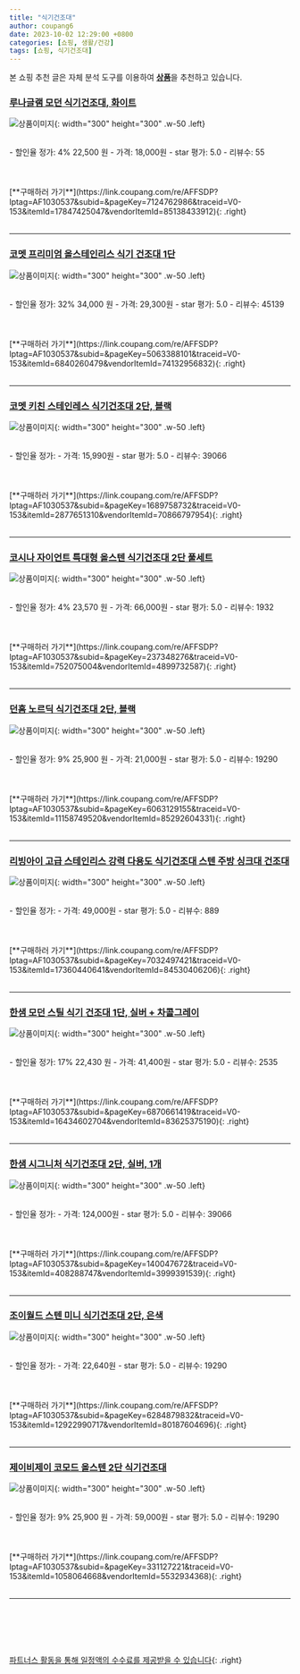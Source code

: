 ```yaml
---
title: "식기건조대"
author: coupang6
date: 2023-10-02 12:29:00 +0800
categories: [쇼핑, 생활/건강]
tags: [쇼핑, 식기건조대]
---
```


본 쇼핑 추천 글은 자체 분석 도구를 이용하여 [**상품**](https://link.coupang.com/a/bao1ui)을 추천하고 있습니다.

### [루나글램 모던 식기건조대, 화이트](https://link.coupang.com/re/AFFSDP?lptag=AF1030537&subid=&pageKey=7124762986&traceid=V0-153&itemId=17847425047&vendorItemId=85138433912)

![상품이미지](https://thumbnail6.coupangcdn.com/thumbnails/remote/230x230ex/image/vendor_inventory/4034/1720ddeae8c30ef1846bbd76e9e5a2623c0437fd8ff4e5bcdc58009a5919.jpg){: width="300" height="300" .w-50 .left}


<br>
- 할인율 정가: 4%  22,500   원
- 가격: 18,000원
- star 평가: 5.0
- 리뷰수: 55
<br>
<br>
<br>
<br>
[**구매하러 가기**](https://link.coupang.com/re/AFFSDP?lptag=AF1030537&subid=&pageKey=7124762986&traceid=V0-153&itemId=17847425047&vendorItemId=85138433912){: .right}
<br>
<br>

---

### [코멧 프리미엄 올스테인리스 식기 건조대 1단](https://link.coupang.com/re/AFFSDP?lptag=AF1030537&subid=&pageKey=5063388101&traceid=V0-153&itemId=6840260479&vendorItemId=74132956832)

![상품이미지](https://thumbnail6.coupangcdn.com/thumbnails/remote/230x230ex/image/retail/images/55756561515020-9e022281-42f3-4d69-b0ab-875323b8a124.jpg){: width="300" height="300" .w-50 .left}


<br>
- 할인율 정가: 32%  34,000   원
- 가격: 29,300원
- star 평가: 5.0
- 리뷰수: 45139
<br>
<br>
<br>
<br>
[**구매하러 가기**](https://link.coupang.com/re/AFFSDP?lptag=AF1030537&subid=&pageKey=5063388101&traceid=V0-153&itemId=6840260479&vendorItemId=74132956832){: .right}
<br>
<br>

---

### [코멧 키친 스테인레스 식기건조대 2단, 블랙](https://link.coupang.com/re/AFFSDP?lptag=AF1030537&subid=&pageKey=1689758732&traceid=V0-153&itemId=2877651310&vendorItemId=70866797954)

![상품이미지](https://thumbnail10.coupangcdn.com/thumbnails/remote/230x230ex/image/retail/images/32709664788926-ffd28452-27a2-478a-81fa-0e1f26d03c04.jpg){: width="300" height="300" .w-50 .left}


<br>
- 할인율 정가: 
- 가격: 15,990원
- star 평가: 5.0
- 리뷰수: 39066
<br>
<br>
<br>
<br>
[**구매하러 가기**](https://link.coupang.com/re/AFFSDP?lptag=AF1030537&subid=&pageKey=1689758732&traceid=V0-153&itemId=2877651310&vendorItemId=70866797954){: .right}
<br>
<br>

---

### [코시나 자이언트 특대형 올스텐 식기건조대 2단 풀세트](https://link.coupang.com/re/AFFSDP?lptag=AF1030537&subid=&pageKey=237348276&traceid=V0-153&itemId=752075004&vendorItemId=4899732587)

![상품이미지](https://thumbnail9.coupangcdn.com/thumbnails/remote/230x230ex/image/retail/images/332496808633823-9539dba4-9cd4-47a6-945f-e4aa29b0ca38.jpg){: width="300" height="300" .w-50 .left}


<br>
- 할인율 정가: 4%  23,570   원
- 가격: 66,000원
- star 평가: 5.0
- 리뷰수: 1932
<br>
<br>
<br>
<br>
[**구매하러 가기**](https://link.coupang.com/re/AFFSDP?lptag=AF1030537&subid=&pageKey=237348276&traceid=V0-153&itemId=752075004&vendorItemId=4899732587){: .right}
<br>
<br>

---

### [던홈 노르딕 식기건조대 2단, 블랙](https://link.coupang.com/re/AFFSDP?lptag=AF1030537&subid=&pageKey=6063129155&traceid=V0-153&itemId=11158749520&vendorItemId=85292604331)

![상품이미지](https://thumbnail8.coupangcdn.com/thumbnails/remote/230x230ex/image/vendor_inventory/1b47/fe8b524ce5b82ab6c0ed41867510c7523e6f1d6efa1fee7eddd26aa693d5.jpg){: width="300" height="300" .w-50 .left}


<br>
- 할인율 정가: 9%  25,900   원
- 가격: 21,000원
- star 평가: 5.0
- 리뷰수: 19290
<br>
<br>
<br>
<br>
[**구매하러 가기**](https://link.coupang.com/re/AFFSDP?lptag=AF1030537&subid=&pageKey=6063129155&traceid=V0-153&itemId=11158749520&vendorItemId=85292604331){: .right}
<br>
<br>

---

### [리빙아이 고급 스테인리스 강력 다용도 식기건조대 스텐 주방 싱크대 건조대](https://link.coupang.com/re/AFFSDP?lptag=AF1030537&subid=&pageKey=7032497421&traceid=V0-153&itemId=17360440641&vendorItemId=84530406206)

![상품이미지](https://thumbnail8.coupangcdn.com/thumbnails/remote/230x230ex/image/vendor_inventory/9bee/80e2957da4a9831ec68b2ea19372de59a81bcdc73f7e9ce37418c801111b.jpg){: width="300" height="300" .w-50 .left}


<br>
- 할인율 정가: 
- 가격: 49,000원
- star 평가: 5.0
- 리뷰수: 889
<br>
<br>
<br>
<br>
[**구매하러 가기**](https://link.coupang.com/re/AFFSDP?lptag=AF1030537&subid=&pageKey=7032497421&traceid=V0-153&itemId=17360440641&vendorItemId=84530406206){: .right}
<br>
<br>

---

### [한샘 모던 스틸 식기 건조대 1단, 실버 + 차콜그레이](https://link.coupang.com/re/AFFSDP?lptag=AF1030537&subid=&pageKey=6870661419&traceid=V0-153&itemId=16434602704&vendorItemId=83625375190)

![상품이미지](https://thumbnail7.coupangcdn.com/thumbnails/remote/230x230ex/image/retail/images/2022/10/26/18/2/531b00d7-500f-46fb-a71d-1390e8b768e9.jpg){: width="300" height="300" .w-50 .left}


<br>
- 할인율 정가: 17%  22,430   원
- 가격: 41,400원
- star 평가: 5.0
- 리뷰수: 2535
<br>
<br>
<br>
<br>
[**구매하러 가기**](https://link.coupang.com/re/AFFSDP?lptag=AF1030537&subid=&pageKey=6870661419&traceid=V0-153&itemId=16434602704&vendorItemId=83625375190){: .right}
<br>
<br>

---

### [한샘 시그니처 식기건조대 2단, 실버, 1개](https://link.coupang.com/re/AFFSDP?lptag=AF1030537&subid=&pageKey=140047672&traceid=V0-153&itemId=408288747&vendorItemId=3999391539)

![상품이미지](https://thumbnail9.coupangcdn.com/thumbnails/remote/230x230ex/image/retail/images/2018/10/01/16/7/d100fc2a-f5c4-445b-bfeb-1530b6a92e9d.jpg){: width="300" height="300" .w-50 .left}


<br>
- 할인율 정가: 
- 가격: 124,000원
- star 평가: 5.0
- 리뷰수: 39066
<br>
<br>
<br>
<br>
[**구매하러 가기**](https://link.coupang.com/re/AFFSDP?lptag=AF1030537&subid=&pageKey=140047672&traceid=V0-153&itemId=408288747&vendorItemId=3999391539){: .right}
<br>
<br>

---

### [조이월드 스텐 미니 식기건조대 2단, 은색](https://link.coupang.com/re/AFFSDP?lptag=AF1030537&subid=&pageKey=6284879832&traceid=V0-153&itemId=12922990717&vendorItemId=80187604696)

![상품이미지](https://thumbnail6.coupangcdn.com/thumbnails/remote/230x230ex/image/retail/images/2022/01/13/10/7/c0c7cebb-443c-4948-b7b5-4cec08c5f7d7.jpg){: width="300" height="300" .w-50 .left}


<br>
- 할인율 정가: 
- 가격: 22,640원
- star 평가: 5.0
- 리뷰수: 19290
<br>
<br>
<br>
<br>
[**구매하러 가기**](https://link.coupang.com/re/AFFSDP?lptag=AF1030537&subid=&pageKey=6284879832&traceid=V0-153&itemId=12922990717&vendorItemId=80187604696){: .right}
<br>
<br>

---

### [제이비제이 코모드 올스텐 2단 식기건조대](https://link.coupang.com/re/AFFSDP?lptag=AF1030537&subid=&pageKey=331127221&traceid=V0-153&itemId=1058064668&vendorItemId=5532934368)

![상품이미지](https://thumbnail6.coupangcdn.com/thumbnails/remote/230x230ex/image/retail/images/4943365393500-697021c5-0ba6-40e6-906c-eb3ca30e2ee0.jpg){: width="300" height="300" .w-50 .left}


<br>
- 할인율 정가: 9%  25,900   원
- 가격: 59,000원
- star 평가: 5.0
- 리뷰수: 19290
<br>
<br>
<br>
<br>
[**구매하러 가기**](https://link.coupang.com/re/AFFSDP?lptag=AF1030537&subid=&pageKey=331127221&traceid=V0-153&itemId=1058064668&vendorItemId=5532934368){: .right}
<br>
<br>

---
<br><br><br><br><br> [파트너스 활동을 통해 일정액의 수수료를 제공받을 수 있습니다](https://link.coupang.com/a/bao1ui){: .right}